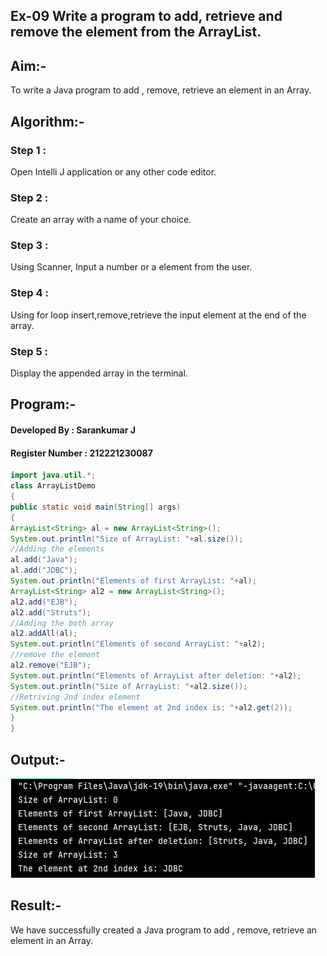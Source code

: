 ## Ex-09 Write a program to add, retrieve and remove the element from the ArrayList.
## Aim:-
To write a Java program to add , remove, retrieve an element in an Array.

## Algorithm:-
### Step 1 : 
Open Intelli J application or any other code editor.

### Step 2 : 
Create an array with a name of your choice.

### Step 3 : 
Using Scanner, Input a number or a element from the user.

### Step 4 : 
Using for loop insert,remove,retrieve the input element at the end of the array.

### Step 5 : 
Display the appended array in the terminal.

## Program:-
#### Developed By : Sarankumar J
#### Register Number : 212221230087
```java
import java.util.*;
class ArrayListDemo
{
public static void main(String[] args)
{
ArrayList<String> al = new ArrayList<String>();
System.out.println("Size of ArrayList: "+al.size());
//Adding the elements
al.add("Java");
al.add("JDBC");
System.out.println("Elements of first ArrayList: "+al);
ArrayList<String> al2 = new ArrayList<String>();
al2.add("EJB");
al2.add("Struts");
//Adding the both array
al2.addAll(al);
System.out.println("Elements of second ArrayList: "+al2);
//remove the element
al2.remove("EJB");
System.out.println("Elements of ArrayList after deletion: "+al2);
System.out.println("Size of ArrayList: "+al2.size());
//Retriving 2nd index element
System.out.println("The element at 2nd index is: "+al2.get(2));
}
}
```
## Output:-
![git](./op.png)

## Result:-
We have successfully created a Java program to add , remove, retrieve an element in an Array.
